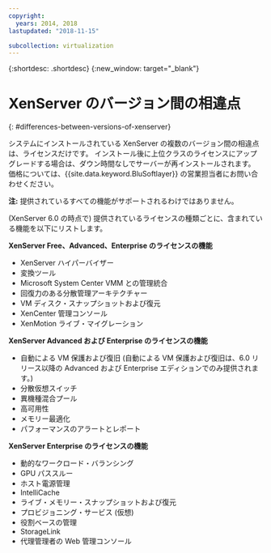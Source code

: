 ```yaml
---
copyright:
  years: 2014, 2018
lastupdated: "2018-11-15"

subcollection: virtualization
---
```

{:shortdesc: .shortdesc}
{:new_window: target="_blank"}

# XenServer のバージョン間の相違点
{: #differences-between-versions-of-xenserver}

システムにインストールされている XenServer の複数のバージョン間の相違点は、ライセンスだけです。 インストール後に上位クラスのライセンスにアップグレードする場合は、ダウン時間なしでサーバーが再インストールされます。 価格については、{{site.data.keyword.BluSoftlayer}} の営業担当者にお問い合わせください。

**注:** 提供されているすべての機能がサポートされるわけではありません。

(XenServer 6.0 の時点で) 提供されているライセンスの種類ごとに、含まれている機能を以下にリストします。

**XenServer Free、Advanced、Enterprise のライセンスの機能**

- XenServer ハイパーバイザー
- 変換ツール       
- Microsoft System Center VMM との管理統合       
- 回復力のある分散管理アーキテクチャー       
- VM ディスク・スナップショットおよび復元       
- XenCenter 管理コンソール       
- XenMotion ライブ・マイグレーション   

**XenServer Advanced および Enterprise のライセンスの機能**

- 自動による VM 保護および復旧 (自動による VM 保護および復旧は、6.0 リリース以降の Advanced および Enterprise エディションでのみ提供されます。)
- 分散仮想スイッチ
- 異機種混合プール
- 高可用性
- メモリー最適化
- パフォーマンスのアラートとレポート  

**XenServer Enterprise のライセンスの機能**

- 動的なワークロード・バランシング       
- GPU パススルー       
- ホスト電源管理       
- IntelliCache         
- ライブ・メモリー・スナップショットおよび復元       
- プロビジョニング・サービス (仮想)       
- 役割ベースの管理
- StorageLink
- 代理管理者の Web 管理コンソール
